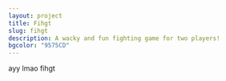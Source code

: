 ```yaml
---
layout: project
title: Fihgt
slug: fihgt
description: A wacky and fun fighting game for two players!
bgcolor: "9575CD"
---
```


ayy lmao fihgt
